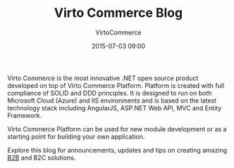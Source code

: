 ﻿---
author: VirtoCommerce
category: VirtoCommerce News
date: 2015-07-03 09:00
excerpt: Virto Commerce is the most innovative .NET open source product developed on top of Virto Commerce Platform. Platform is created with full compliance of SOLID and DDD principles.
permalink: blogs/news/virtocommerce-blog
tags: [Announcements, VirtoCommerce, blog]
title: "Virto Commerce Blog"
---
Virto Commerce is the most innovative .NET open source product developed on top of Virto Commerce Platform. Platform is created with full compliance of SOLID and DDD principles. It is designed to run on both Microsoft Cloud (Azure) and IIS environments and is based on the latest technology stack including AngularJS, ASP.NET Web API, MVC and Entity Framework.

Virto Commerce Platform can be used for new module development or as a starting point for building your own application.

Explore this blog for announcements, updates and tips on creating amazing <a href="https://virtocommerce.com/b2b-ecommerce" target="_blank">B2B</a> and B2C solutions.
